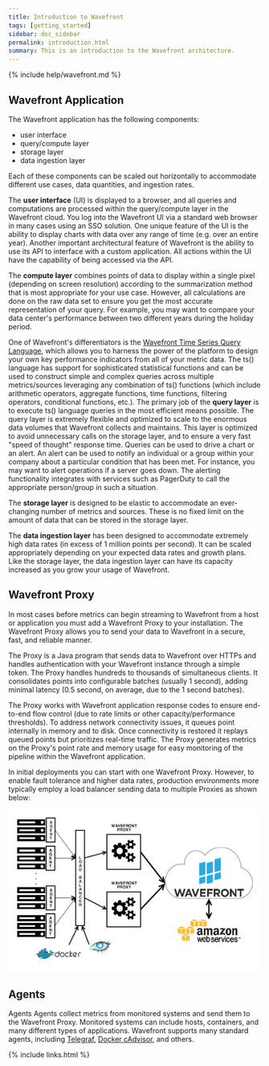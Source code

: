 ```yaml
---
title: Introduction to Wavefront
tags: [getting_started]
sidebar: doc_sidebar
permalink: introduction.html
summary: This is an introduction to the Wavefront architecture.
---
```


{% include help/wavefront.md %}


## Wavefront Application

The Wavefront application has the following components:

-   user interface
-   query/compute layer
-   storage layer
-   data ingestion layer

Each of these components can be scaled out horizontally to accommodate different use cases, data quantities, and ingestion rates.

The **user interface** (UI) is displayed to a browser, and all queries and computations are processed within the query/compute layer in the Wavefront cloud.  You log into the Wavefront UI via a standard web browser in many cases using an SSO solution.  One unique feature of the UI is the ability to display charts with data over any range of time (e.g. over an entire year). Another important architectural feature of Wavefront is the ability to use its API to interface with a custom application.  All actions within the UI have the capability of being accessed via the API.

The **compute layer** combines points of data to display within a single pixel (depending on screen resolution) according to the summarization method that is most appropriate for your use case.  However, all calculations are done on the raw data set to ensure you get the most accurate representation of your query.  For example, you may want to compare your data center's performance between two different years during the holiday period.

One of Wavefront's differentiators is the [Wavefront Time Series Query Language](time_series_language_reference.html), which allows you to harness the power of the platform to design your own key performance indicators from all of your metric data. The ts() language has support for sophisticated statistical functions and can be used to construct simple and complex queries across multiple metrics/sources leveraging any combination of ts() functions (which include arithmetic operators, aggregate functions, time functions, filtering operators, conditional functions, etc.). The primary job of the **query layer** is to execute ts() language queries in the most efficient means possible. The query layer is extremely flexible and optimized to scale to the enormous data volumes that Wavefront collects and maintains. This layer is optimized to avoid unnecessary calls on the storage layer, and to ensure a very fast "speed of thought" response time.   Queries can be used to drive a chart or an alert.  An alert can be used to notify an individual or a group within your company about a particular condition that has been met.  For instance, you may want to alert operations if a server goes down.  The alerting functionality integrates with services such as PagerDuty to call the appropriate person/group in such a situation.

The **storage layer** is designed to be elastic to accommodate an ever-changing number of metrics and sources.  These is no fixed limit on the amount of data that can be stored in the storage layer.

The **data ingestion layer** has been designed to accommodate extremely high data rates (in excess of 1 million points per second).  It can be scaled appropriately depending on your expected data rates and growth plans.  Like the storage layer, the data ingestion layer can have its capacity increased as you grow your usage of Wavefront.

## Wavefront Proxy

In most cases before metrics can begin streaming to Wavefront from a host or application you must add a Wavefront Proxy to your installation. The Wavefront Proxy allows you to send your data to Wavefront in a secure, fast, and reliable manner.

The Proxy is a Java program that sends data to Wavefront over HTTPs and handles authentication with your Wavefront instance through a simple token. The Proxy handles hundreds to thousands of simultaneous clients. It   consolidates points into configurable batches (usually 1 second), adding minimal latency (0.5 second, on average, due to the 1 second batches).

The Proxy works with Wavefront application response codes to ensure end-to-end flow control (due to rate limits or other capacity/performance thresholds). To address network connectivity issues, it queues point internally in memory and to disk. Once connectivity is restored it replays queued points but prioritizes real-time traffic. The Proxy generates metrics on the Proxy's point rate and memory usage for easy monitoring of the pipeline within the Wavefront application.

In initial deployments you can start with one Wavefront Proxy. However, to enable fault tolerance and higher data rates, production environments more typically employ a load balancer sending data to multiple Proxies as shown below:

![Wavefront architecture load balanced](images/wavefront_architecture_lb.png)

## Agents

Agents
Agents collect metrics from monitored systems and send them to the Wavefront Proxy. Monitored systems can include hosts, containers, and many different types of applications. Wavefront supports many standard agents, including [Telegraf](https://github.com/influxdata/telegraf), [Docker cAdvisor​](https://github.com/google/cadvisor), and others.

{% include links.html %}
